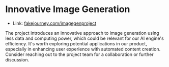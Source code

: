 # Innovative Image Generation

- Link: [fakejourney.com/imagegenproject](https://fakejourney.com/imagegenproject)

The project introduces an innovative approach to image generation using less data and computing power, which could be relevant for our AI engine's efficiency. It's worth exploring potential applications in our product, especially in enhancing user experience with automated content creation. Consider reaching out to the project team for a collaboration or further discussion.
